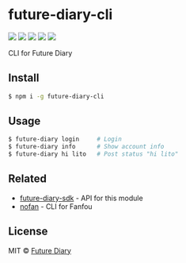 # future-diary-cli

[![](https://badges.greenkeeper.io/future-diary/future-diary-cli.svg)](https://greenkeeper.io/)
[![](https://img.shields.io/travis/future-diary/future-diary-cli/master.svg)](https://travis-ci.org/future-diary/future-diary-cli)
[![](https://img.shields.io/npm/v/future-diary-cli.svg)](https://www.npmjs.com/package/future-diary-cli)
[![](https://img.shields.io/npm/l/future-diary-cli.svg)](https://github.com/future-diary/future-diary-cli/blob/master/LICENSE)
[![](https://img.shields.io/badge/code_style-XO-5ed9c7.svg)](https://github.com/xojs/xo)

CLI for Future Diary

## Install

```bash
$ npm i -g future-diary-cli
```

## Usage

```bash
$ future-diary login     # Login
$ future-diary info      # Show account info
$ future-diary hi lito   # Post status "hi lito"
```

## Related

- [future-diary-sdk](https://github.com/future-diary/future-diary-sdk) - API for this module
- [nofan](https://github.com/LitoMore/nofan) - CLI for Fanfou

## License

MIT © [Future Diary](https://github.com/future-diary)
